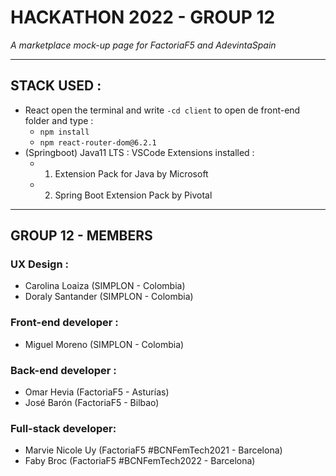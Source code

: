 # HACKATHON 2022 - GROUP 12
 _A marketplace mock-up page for FactoriaF5 and AdevintaSpain_ 
- - - -
## STACK USED : 
- React 
 open the terminal and write `-cd client` to open de front-end folder and type  :   
    - `npm install`
    - `npm react-router-dom@6.2.1`
- (Springboot) Java11 LTS :
   VSCode Extensions installed :   
    - 1. Extension Pack for Java by Microsoft
    - 2.  Spring Boot Extension Pack by Pivotal
 
- - - -
## GROUP 12 - MEMBERS
### UX Design : 
- Carolina Loaiza (SIMPLON - Colombia)
- Doraly Santander (SIMPLON - Colombia)
### Front-end developer :
- Miguel Moreno (SIMPLON - Colombia)
### Back-end developer : 
- Omar Hevia (FactoriaF5 - Asturías)
- José Barón (FactoriaF5 - Bilbao)
### Full-stack developer:
- Marvie Nicole Uy (FactoriaF5 #BCNFemTech2021 - Barcelona)
- Faby Broc (FactoriaF5 #BCNFemTech2022 - Barcelona)
